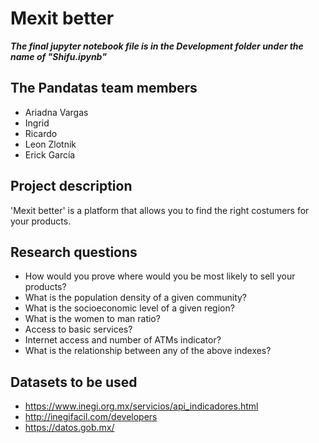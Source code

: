 # Mexit better

**_The final jupyter notebook file is in the Development folder under the name of "Shifu.ipynb"_**

## The Pandatas team members
- Ariadna Vargas
- Ingrid 
- Ricardo
- Leon Zlotnik
- Erick García

## Project description
'Mexit better' is a platform that allows you to find the right costumers for your products.

## Research questions
- How would you prove where would you be most likely to sell your products?
- What is the population density of a given community?
- What is the socioeconomic level of a given region?
- What is the women to man ratio?
- Access to basic services?
- Internet access and number of ATMs indicator?
- What is the relationship between any of the above indexes?

## Datasets to be used
- https://www.inegi.org.mx/servicios/api_indicadores.html
- http://inegifacil.com/developers
- https://datos.gob.mx/
